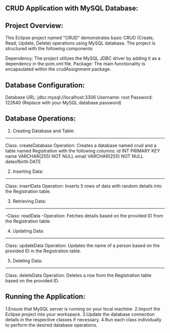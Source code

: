 CRUD Application with MySQL Database:
-------------------------------------

Project Overview:
-----------------
This Eclipse project named "CRUD" demonstrates basic CRUD (Create, Read, Update, Delete) operations using MySQL database. 
The project is structured with the following components:

Dependency: The project utilizes the MySQL JDBC driver by adding it as a dependency in the pom.xml file.
Package: The main functionality is encapsulated within the crudAssignment package.


Database Configuration:
-----------------------
Database URL: jdbc:mysql://localhost:3306
Username: root
Password: 122640 (Replace with your MySQL database password)


Database Operations:
--------------------

1. Creating Database and Table:
-------------------------------
Class: createDatabase
Operation: Creates a database named crud and a table named Registration with the following columns:
id INT PRIMARY KEY
name VARCHAR(255) NOT NULL
email VARCHAR(255) NOT NULL
dateofbirth DATE

2. Inserting Data:
------------------
Class: insertData
Operation: Inserts 5 rows of data with random details into the Registration table.

3. Retrieving Data:
-------------------
-Class: readData
-Operation: Fetches details based on the provided ID from the Registration table.

4. Updating Data:
-----------------
Class: updateData
Operation: Updates the name of a person based on the provided ID in the Registration table.

5. Deleting Data:
-----------------
Class: deleteData
Operation: Deletes a row from the Registration table based on the provided ID.

Running the Application:
------------------------
1.Ensure that MySQL server is running on your local machine.
2.Import the Eclipse project into your workspace.
3.Update the database connection details in the respective classes if necessary.
4.Run each class individually to perform the desired database operations.

